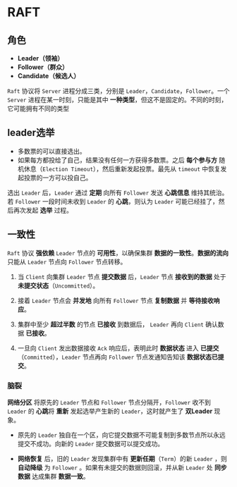 # RAFT

## 角色

- **Leader（领袖）**
- **Follower（群众）**
- **Candidate（候选人）**

`Raft` 协议将 `Server` 进程分成三类，分别是 `Leader`，`Candidate`，`Follower`。一个 `Server` 进程在某一时刻，只能是其中 **一种类型**，但这不是固定的。不同的时刻，它可能拥有不同的类型



## leader选举

- 多数票的可以直接选出。
- 如果每方都投给了自己，结果没有任何一方获得多数票。之后 **每个参与方** 随机休息（`Election Timeout`），然后重新发起投票。最先从 `timeout` 中恢复发起投票的一方可以投自己。

选出 `Leader` 后，`Leader` 通过 **定期** 向所有 `Follower` 发送 **心跳信息** 维持其统治。若 `Follower` 一段时间未收到 `Leader` 的 **心跳**，则认为 `Leader` 可能已经挂了，然后再次发起 **选举** 过程。

## 一致性

`Raft` 协议 **强依赖** `Leader` 节点的 **可用性**，以确保集群 **数据的一致性**。**数据的流向** 只能从 `Leader` 节点向 `Follower` 节点转移。

1. 当 `Client` 向集群 `Leader` 节点 **提交数据** 后，`Leader` 节点 **接收到的数据** 处于 **未提交状态**（`Uncommitted`）。

2. 接着 `Leader` 节点会 **并发地** 向所有 `Follower` 节点 **复制数据** 并 **等待接收响应**。

3. 集群中至少 **超过半数** 的节点 **已接收** 到数据后， `Leader` 再向 `Client` 确认数据 **已接收**。

4. 一旦向 `Client` 发出数据接收 `Ack` 响应后，表明此时 **数据状态** 进入 **已提交**（`Committed`），`Leader` 节点再向 `Follower` 节点发通知告知该 **数据状态已提交**。

### 脑裂

**网络分区** 将原先的 `Leader` 节点和 `Follower` 节点分隔开，`Follower` 收不到 `Leader` 的 **心跳**将 **重新** 发起选举产生新的 `Leader`，这时就产生了 **双Leader** 现象。

- 原先的 `Leader` 独自在一个区，向它提交数据不可能复制到多数节点所以永远提交不成功。向新的 `Leader` 提交数据可以提交成功。

- **网络恢复** 后，旧的 `Leader` 发现集群中有 **更新任期**（`Term`）的新 `Leader` ，则 **自动降级** 为 `Follower` 。如果有未提交的数据则回滚，并从新 `Leader` 处 **同步数据** 达成集群 **数据一致**。


